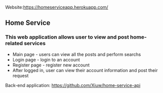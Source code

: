 Website:https://homeserviceapp.herokuapp.com/
## Home Service
### This web application allows user to view and post home-related services
  - Main page - users can view all the posts and perform searchs
  - Login page - login to an account
  - Register page - register new account
  - After logged in, user can view their account information and post their request

Back-end application: https://github.com/Xiuw/home-service-api
